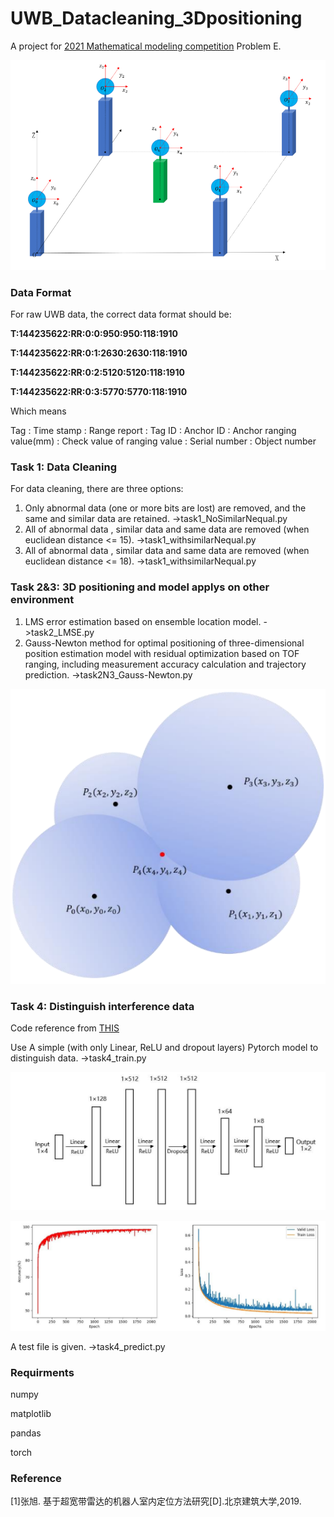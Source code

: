 # UWB_Datacleaning_3Dpositioning
A project for [2021 Mathematical modeling competition](https://cpipc.acge.org.cn//cw/detail/4/2c9080147c73b890017c7779e57e07d2) Problem E.

![example](https://github.com/wxiangxiaow/UWB_Datacleaning_3Dpositioning/blob/main/images/example.png)

### Data Format
For raw UWB data, the correct data format should be:

**T:144235622:RR:0:0:950:950:118:1910**

**T:144235622:RR:0:1:2630:2630:118:1910**

**T:144235622:RR:0:2:5120:5120:118:1910**

**T:144235622:RR:0:3:5770:5770:118:1910**

Which means

Tag : Time stamp : Range report : Tag ID : Anchor ID :  Anchor ranging value(mm) : Check value of ranging value : Serial number : Object number

### Task 1: Data Cleaning

For data cleaning, there are three options:
1) Only abnormal data (one or more bits are lost) are removed, and the same and similar data are retained. ->task1_NoSimilarNequal.py
2) All of abnormal data , similar data and same data are removed (when euclidean distance <= 15). ->task1_withsimilarNequal.py
3) All of abnormal data , similar data and same data are removed (when euclidean distance <= 18). ->task1_withsimilarNequal.py

### Task 2&3: 3D positioning and model applys on other environment
1) LMS error estimation based on ensemble location model. ->task2_LMSE.py
2) Gauss-Newton method for optimal positioning of three-dimensional position estimation model with residual optimization based on TOF ranging, including measurement accuracy calculation and trajectory prediction. ->task2N3_Gauss-Newton.py

![3d](https://github.com/wxiangxiaow/UWB_Datacleaning_3Dpositioning/blob/main/images/3d.png)

### Task 4: Distinguish interference data
Code reference from [THIS](https://github.com/TerenceChen95/pneumonia-detection-pytorch)

Use A simple (with only Linear, ReLU and dropout layers) Pytorch model to distinguish data. ->task4_train.py

![net](https://github.com/wxiangxiaow/UWB_Datacleaning_3Dpositioning/blob/main/images/net.png)



![a](https://github.com/wxiangxiaow/UWB_Datacleaning_3Dpositioning/blob/main/images/Adagrad+15.png)

A test file is given. ->task4_predict.py
### Requirments
numpy

matplotlib

pandas

torch


### Reference
[1]张旭. 基于超宽带雷达的机器人室内定位方法研究[D].北京建筑大学,2019.
